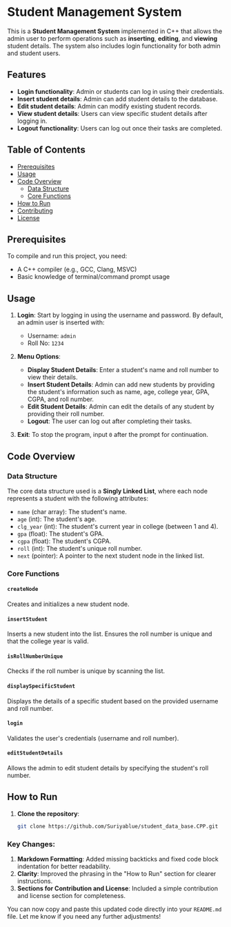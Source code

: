 # Student Management System

This is a **Student Management System** implemented in C++ that allows the admin user to perform operations such as **inserting**, **editing**, and **viewing** student details. The system also includes login functionality for both admin and student users.

## Features

- **Login functionality**: Admin or students can log in using their credentials.
- **Insert student details**: Admin can add student details to the database.
- **Edit student details**: Admin can modify existing student records.
- **View student details**: Users can view specific student details after logging in.
- **Logout functionality**: Users can log out once their tasks are completed.

## Table of Contents

- [Prerequisites](#prerequisites)
- [Usage](#usage)
- [Code Overview](#code-overview)
  - [Data Structure](#data-structure)
  - [Core Functions](#core-functions)
- [How to Run](#how-to-run)
- [Contributing](#contributing)
- [License](#license)

## Prerequisites

To compile and run this project, you need:

- A C++ compiler (e.g., GCC, Clang, MSVC)
- Basic knowledge of terminal/command prompt usage

## Usage

1. **Login**: Start by logging in using the username and password. By default, an admin user is inserted with:
   - Username: `admin`
   - Roll No: `1234`

2. **Menu Options**:
   - **Display Student Details**: Enter a student's name and roll number to view their details.
   - **Insert Student Details**: Admin can add new students by providing the student's information such as name, age, college year, GPA, CGPA, and roll number.
   - **Edit Student Details**: Admin can edit the details of any student by providing their roll number.
   - **Logout**: The user can log out after completing their tasks.

3. **Exit**: To stop the program, input `0` after the prompt for continuation.

## Code Overview

### Data Structure

The core data structure used is a **Singly Linked List**, where each node represents a student with the following attributes:

- `name` (char array): The student's name.
- `age` (int): The student's age.
- `clg_year` (int): The student's current year in college (between 1 and 4).
- `gpa` (float): The student's GPA.
- `cgpa` (float): The student's CGPA.
- `roll` (int): The student's unique roll number.
- `next` (pointer): A pointer to the next student node in the linked list.

### Core Functions

#### `createNode`
Creates and initializes a new student node.

#### `insertStudent`
Inserts a new student into the list. Ensures the roll number is unique and that the college year is valid.

#### `isRollNumberUnique`
Checks if the roll number is unique by scanning the list.

#### `displaySpecificStudent`
Displays the details of a specific student based on the provided username and roll number.

#### `login`
Validates the user's credentials (username and roll number).

#### `editStudentDetails`
Allows the admin to edit student details by specifying the student's roll number.

## How to Run

1. **Clone the repository**:

   ```bash
   git clone https://github.com/Suriyablue/student_data_base.CPP.git

### Key Changes:
1. **Markdown Formatting**: Added missing backticks and fixed code block indentation for better readability.
2. **Clarity**: Improved the phrasing in the "How to Run" section for clearer instructions.
3. **Sections for Contribution and License**: Included a simple contribution and license section for completeness.

You can now copy and paste this updated code directly into your `README.md` file. Let me know if you need any further adjustments!
